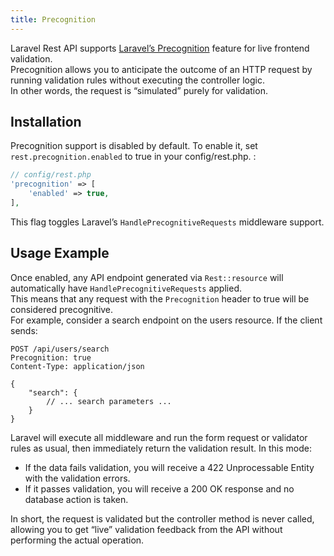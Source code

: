 ```yaml
---
title: Precognition 
---
```

Laravel Rest API supports [Laravel’s Precognition](https://laravel.com/docs/precognition) feature for live frontend validation.  
Precognition allows you to anticipate the outcome of an HTTP request by running validation rules without executing the controller logic.  
In other words, the request is “simulated” purely for validation.

## Installation

Precognition support is disabled by default. To enable it, set `rest.precognition.enabled` to true in your config/rest.php.
:
```php
// config/rest.php
'precognition' => [
    'enabled' => true,
],
```

This flag toggles Laravel’s `HandlePrecognitiveRequests` middleware support.

## Usage Example

Once enabled, any API endpoint generated via `Rest::resource` will automatically have `HandlePrecognitiveRequests` applied.  
This means that any request with the `Precognition` header to true will be considered precognitive.  
For example, consider a search endpoint on the users resource. If the client sends:

```http request
POST /api/users/search
Precognition: true
Content-Type: application/json

{
    "search": {
        // ... search parameters ...
    }
}
```

Laravel will execute all middleware and run the form request or validator rules as usual, then immediately return the validation result. In this mode:
- If the data fails validation, you will receive a 422 Unprocessable Entity with the validation errors.
- If it passes validation, you will receive a 200 OK response and no database action is taken.

In short, the request is validated but the controller method is never called, allowing you to get “live” validation feedback from the API without performing the actual operation.
